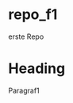 # repo_f1
 erste Repo
<!DOCTYPE html>
<html>
<head>
	<title>my-first-document</title>
</head>

<body>
	<h1>Heading</h1>
	<p>Paragraf1</p>
</body>

</html>